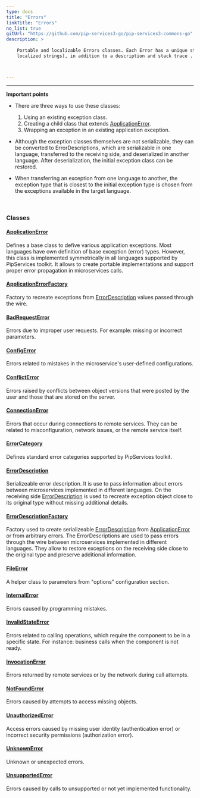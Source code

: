 ```yaml
---
type: docs
title: "Errors"
linkTitle: "Errors"
no_list: true
gitUrl: "https://github.com/pip-services3-go/pip-services3-commons-go"
description: >
    
    Portable and localizable Errors classes. Each Error has a unique string code and details array (which can be used for creating 
    localized strings), in addition to a description and stack trace . 



---
```

---

<div class="module-body"> 

**Important points**

- There are three ways to use these classes:
    1. Using an existing exception class.
    2. Creating a child class that extends [ApplicationError](application_error).
    3. Wrapping an exception in an existing application exception.

- Although the exception classes themselves are not serializable, they can be converted to ErrorDescriptions, which are serializable in one language, transferred to the receiving side, and deserialized in another language. After deserialization, the initial exception class can be restored. 

- When transferring an exception from one language to another, the exception type that is closest to the initial exception type is chosen from the exceptions available in the target language.

<br>

### Classes

#### [ApplicationError](application_error)
Defines a base class to defive various application exceptions.
Most languages have own definition of base exception (error) types.
However, this class is implemented symmetrically in all languages
supported by PipServices toolkit. It allows to create portable implementations
and support proper error propagation in microservices calls.

#### [ApplicationErrorFactory](application_error_factory)
Factory to recreate exceptions from [ErrorDescription](error_description) values passed through the wire.

#### [BadRequestError](badRequest_error)
Errors due to improper user requests. 
For example: missing or incorrect parameters.

#### [ConfigError](config_error)
Errors related to mistakes in the microservice's user-defined configurations.

#### [ConflictError](conflict_error)
Errors raised by conflicts between object versions that were
posted by the user and those that are stored on the server.

#### [ConnectionError](connection_error)
Errors that occur during connections to remote services.
They can be related to misconfiguration, network issues, or the remote service itself.

#### [ErrorCategory](error_category)
Defines standard error categories supported by PipServices toolkit.

#### [ErrorDescription](error_description)
Serializeable error description. It is use to pass information about errors
between microservices implemented in different languages. On the receiving side
[ErrorDescription](error_description) is used to recreate exception object close to its original type
without missing additional details.

#### [ErrorDescriptionFactory](error_description_factory)
Factory used to create serializeable [ErrorDescription](error_description) from
[ApplicationError](application_error) or from arbitrary errors.
The ErrorDescriptions are used to pass errors through the wire between microservices
implemented in different languages. They allow to restore exceptions on the receiving side
close to the original type and preserve additional information.

#### [FileError](file_error)
A helper class to parameters from "options" configuration section.

#### [InternalError](internal_error)
Errors caused by programming mistakes.

#### [InvalidStateError](invalid_state_error)
Errors related to calling operations, which require the component to be in a specific state.
For instance: business calls when the component is not ready.

#### [InvocationError](invocation_error)
Errors returned by remote services or by the network during call attempts.

#### [NotFoundError](not_found_error)
Errors caused by attempts to access missing objects.

#### [UnauthorizedError](unauthorized_error)
Access errors caused by missing user identity (authentication error) or incorrect security permissions (authorization error).

#### [UnknownError](unknown_error)
Unknown or unexpected errors.

#### [UnsupportedError](unsupported_error)
Errors caused by calls to unsupported or not yet implemented functionality.

</div>
